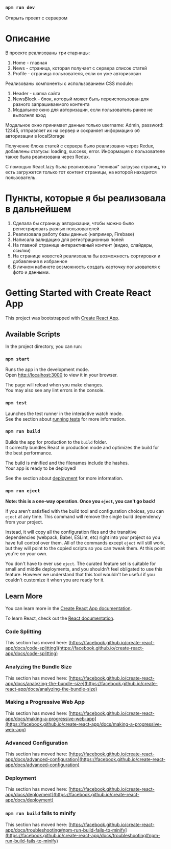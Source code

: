 ### `npm run dev`
Открыть проект с сервером

# Описание

В проекте реализованы три старницы: 

 1. Home - главная
 2. News - страница, которая получает с сервера список статей
 3. Profile - страница пользователя, если он уже авторизован

 Реализованы компоненты с использованием CSS module:
 1. Header - шапка сайта
 2. NewsBlock - блок, который может быть переиспользован для разного запрашиваемого контента
 3. Модальное окно для авторизации, если пользователь ранее не выполнял вход

 Модальное окно принимает данные только username: Admin, password: 12345, отправляет их на сервер и сохраняет информацию об авторизации в localStorage

 Получение блока статей с сервера было реализовано через Redux, добавлены статусы: loading, success, error.
 Информация о пользователе также была реализована через Redux.

 C помощью React.lazy была реализована "ленивая" загрузка страниц, то есть загружется только тот контент страницы, на которой находится пользователь.

 # Пункты, которые я бы реализовала в дальнейшем

 1. Сделала бы страницу авторизации, чтобы можно было регистрировать разных пользователей
 2. Реализовала работу базы данных (например, Firebase)
 3. Написала валидацию для регистрационных полей
 4. На главной странице интерактивный контент (видео, слайдеры, ссылки)
 5. На странице новостей реализовала бы возможность сортировки и добавления в избранное
 6. В личном кабинете возможность создать карточку пользователя с фото и данными.


# Getting Started with Create React App

This project was bootstrapped with [Create React App](https://github.com/facebook/create-react-app).

## Available Scripts

In the project directory, you can run:

### `npm start`

Runs the app in the development mode.\
Open [http://localhost:3000](http://localhost:3000) to view it in your browser.

The page will reload when you make changes.\
You may also see any lint errors in the console.

### `npm test`

Launches the test runner in the interactive watch mode.\
See the section about [running tests](https://facebook.github.io/create-react-app/docs/running-tests) for more information.

### `npm run build`

Builds the app for production to the `build` folder.\
It correctly bundles React in production mode and optimizes the build for the best performance.

The build is minified and the filenames include the hashes.\
Your app is ready to be deployed!

See the section about [deployment](https://facebook.github.io/create-react-app/docs/deployment) for more information.

### `npm run eject`

**Note: this is a one-way operation. Once you `eject`, you can't go back!**

If you aren't satisfied with the build tool and configuration choices, you can `eject` at any time. This command will remove the single build dependency from your project.

Instead, it will copy all the configuration files and the transitive dependencies (webpack, Babel, ESLint, etc) right into your project so you have full control over them. All of the commands except `eject` will still work, but they will point to the copied scripts so you can tweak them. At this point you're on your own.

You don't have to ever use `eject`. The curated feature set is suitable for small and middle deployments, and you shouldn't feel obligated to use this feature. However we understand that this tool wouldn't be useful if you couldn't customize it when you are ready for it.

## Learn More

You can learn more in the [Create React App documentation](https://facebook.github.io/create-react-app/docs/getting-started).

To learn React, check out the [React documentation](https://reactjs.org/).

### Code Splitting

This section has moved here: [https://facebook.github.io/create-react-app/docs/code-splitting](https://facebook.github.io/create-react-app/docs/code-splitting)

### Analyzing the Bundle Size

This section has moved here: [https://facebook.github.io/create-react-app/docs/analyzing-the-bundle-size](https://facebook.github.io/create-react-app/docs/analyzing-the-bundle-size)

### Making a Progressive Web App

This section has moved here: [https://facebook.github.io/create-react-app/docs/making-a-progressive-web-app](https://facebook.github.io/create-react-app/docs/making-a-progressive-web-app)

### Advanced Configuration

This section has moved here: [https://facebook.github.io/create-react-app/docs/advanced-configuration](https://facebook.github.io/create-react-app/docs/advanced-configuration)

### Deployment

This section has moved here: [https://facebook.github.io/create-react-app/docs/deployment](https://facebook.github.io/create-react-app/docs/deployment)

### `npm run build` fails to minify

This section has moved here: [https://facebook.github.io/create-react-app/docs/troubleshooting#npm-run-build-fails-to-minify](https://facebook.github.io/create-react-app/docs/troubleshooting#npm-run-build-fails-to-minify)
